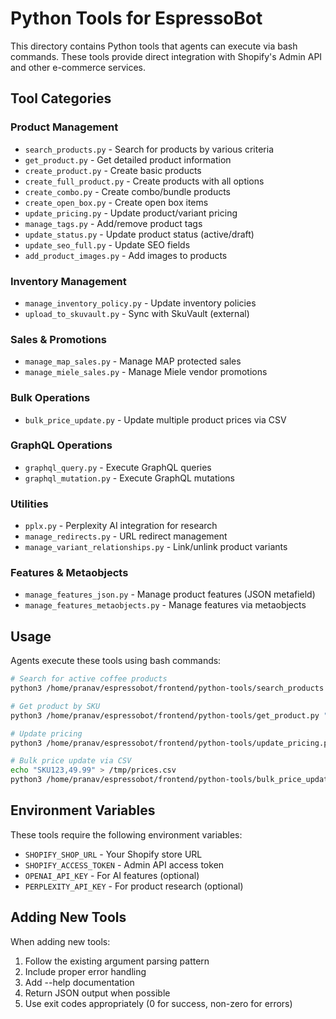 # Python Tools for EspressoBot

This directory contains Python tools that agents can execute via bash commands. These tools provide direct integration with Shopify's Admin API and other e-commerce services.

## Tool Categories

### Product Management
- `search_products.py` - Search for products by various criteria
- `get_product.py` - Get detailed product information
- `create_product.py` - Create basic products
- `create_full_product.py` - Create products with all options
- `create_combo.py` - Create combo/bundle products
- `create_open_box.py` - Create open box items
- `update_pricing.py` - Update product/variant pricing
- `manage_tags.py` - Add/remove product tags
- `update_status.py` - Update product status (active/draft)
- `update_seo_full.py` - Update SEO fields
- `add_product_images.py` - Add images to products

### Inventory Management
- `manage_inventory_policy.py` - Update inventory policies
- `upload_to_skuvault.py` - Sync with SkuVault (external)

### Sales & Promotions
- `manage_map_sales.py` - Manage MAP protected sales
- `manage_miele_sales.py` - Manage Miele vendor promotions

### Bulk Operations
- `bulk_price_update.py` - Update multiple product prices via CSV

### GraphQL Operations
- `graphql_query.py` - Execute GraphQL queries
- `graphql_mutation.py` - Execute GraphQL mutations

### Utilities
- `pplx.py` - Perplexity AI integration for research
- `manage_redirects.py` - URL redirect management
- `manage_variant_relationships.py` - Link/unlink product variants

### Features & Metaobjects
- `manage_features_json.py` - Manage product features (JSON metafield)
- `manage_features_metaobjects.py` - Manage features via metaobjects

## Usage

Agents execute these tools using bash commands:

```bash
# Search for active coffee products
python3 /home/pranav/espressobot/frontend/python-tools/search_products.py "coffee" --status active

# Get product by SKU
python3 /home/pranav/espressobot/frontend/python-tools/get_product.py "SKU123"

# Update pricing
python3 /home/pranav/espressobot/frontend/python-tools/update_pricing.py "SKU123" --price 49.99

# Bulk price update via CSV
echo "SKU123,49.99" > /tmp/prices.csv
python3 /home/pranav/espressobot/frontend/python-tools/bulk_price_update.py /tmp/prices.csv
```

## Environment Variables

These tools require the following environment variables:
- `SHOPIFY_SHOP_URL` - Your Shopify store URL
- `SHOPIFY_ACCESS_TOKEN` - Admin API access token
- `OPENAI_API_KEY` - For AI features (optional)
- `PERPLEXITY_API_KEY` - For product research (optional)

## Adding New Tools

When adding new tools:
1. Follow the existing argument parsing pattern
2. Include proper error handling
3. Add --help documentation
4. Return JSON output when possible
5. Use exit codes appropriately (0 for success, non-zero for errors)